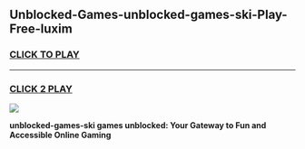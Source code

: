 
## Unblocked-Games-unblocked-games-ski-Play-Free-luxim
<h3>
<a href="https://premium76.site?title=unblocked-games-ski&ref=18A1">CLICK TO PLAY</a></h3>
<hr>

<h3>
<a href="https://premium76.site?title=unblocked-games-ski&ref=18A1">CLICK 2 PLAY</a>
  
</h3>

<a href="https://premium76.site?title=unblocked-games-ski&ref=18A1"><img src="https://clearcache.store/games.png"></a>


**unblocked-games-ski games unblocked: Your Gateway to Fun and Accessible Online Gaming**
